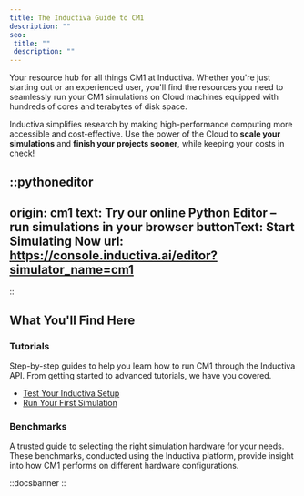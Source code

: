 ```yaml
---
title: The Inductiva Guide to CM1
description: ""
seo:
 title: ""
 description: ""
---
```


Your resource hub for all things CM1 at Inductiva. Whether you're just starting out or an experienced user, you'll find the resources you need to seamlessly run your CM1 simulations on Cloud machines equipped with hundreds of cores and terabytes of disk space.

Inductiva simplifies research by making high-performance computing more accessible and cost-effective. Use the power of the Cloud to **scale your simulations** and **finish your projects sooner**, while keeping your costs in check!

::pythoneditor
---
origin: cm1
text: Try our online Python Editor – run simulations in your browser
buttonText: Start Simulating Now
url: https://console.inductiva.ai/editor?simulator_name=cm1
---
::

## What You'll Find Here

### Tutorials
Step-by-step guides to help you learn how to run CM1 through the Inductiva API. From getting started to advanced tutorials, we have you covered.

- [Test Your Inductiva Setup](1.tutorials/0.setup-test.md)
- [Run Your First Simulation](1.tutorials/1.quick-start.md)

### Benchmarks
A trusted guide to selecting the right simulation hardware for your needs. These benchmarks, conducted using the Inductiva platform, provide insight into how CM1 performs on different hardware configurations.

::docsbanner
::
